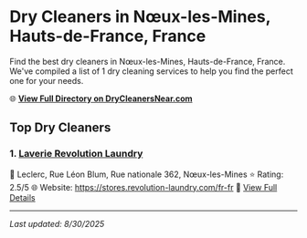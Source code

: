 # Dry Cleaners in Nœux-les-Mines, Hauts-de-France, France

Find the best dry cleaners in Nœux-les-Mines, Hauts-de-France, France. We've compiled a list of 1 dry cleaning services to help you find the perfect one for your needs.

🌐 **[View Full Directory on DryCleanersNear.com](https://drycleanersnear.com/city/France/Hauts-de-France/N%C5%93ux-les-Mines)**

## Top Dry Cleaners

### 1. [Laverie Revolution Laundry](https://drycleanersnear.com/dryCleaner/68ae679cc95ff2c6096b15db/laverie-revolution-laundry)
📍 Leclerc, Rue Léon Blum, Rue nationale 362, Nœux-les-Mines
⭐ Rating: 2.5/5
🌐 Website: https://stores.revolution-laundry.com/fr-fr
🔗 [View Full Details](https://drycleanersnear.com/dryCleaner/68ae679cc95ff2c6096b15db/laverie-revolution-laundry)


---

*Last updated: 8/30/2025*
